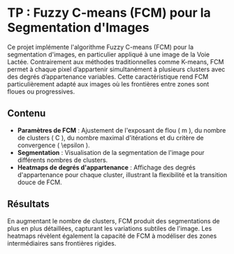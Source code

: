 # TP : Fuzzy C-means (FCM) pour la Segmentation d'Images

Ce projet implémente l'algorithme Fuzzy C-means (FCM) pour la segmentation d'images, en particulier appliqué à une image de la Voie Lactée. Contrairement aux méthodes traditionnelles comme K-means, FCM permet à chaque pixel d’appartenir simultanément à plusieurs clusters avec des degrés d’appartenance variables. Cette caractéristique rend FCM particulièrement adapté aux images où les frontières entre zones sont floues ou progressives.

## Contenu

- **Paramètres de FCM** : Ajustement de l'exposant de flou \( m \), du nombre de clusters \( C \), du nombre maximal d'itérations et du critère de convergence \( \epsilon \).
- **Segmentation** : Visualisation de la segmentation de l'image pour différents nombres de clusters.
- **Heatmaps de degrés d'appartenance** : Affichage des degrés d'appartenance pour chaque cluster, illustrant la flexibilité et la transition douce de FCM.

## Résultats

En augmentant le nombre de clusters, FCM produit des segmentations de plus en plus détaillées, capturant les variations subtiles de l'image. Les heatmaps révèlent également la capacité de FCM à modéliser des zones intermédiaires sans frontières rigides.
